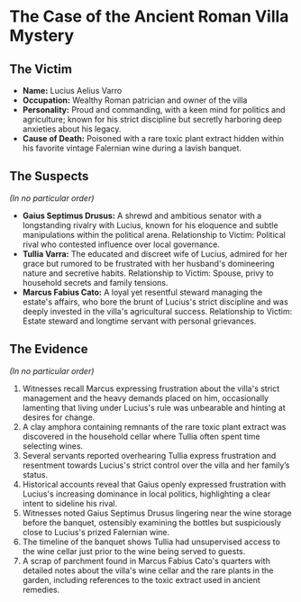 # The Case of the Ancient Roman Villa Mystery

## The Victim
- **Name:** Lucius Aelius Varro
- **Occupation:** Wealthy Roman patrician and owner of the villa
- **Personality:** Proud and commanding, with a keen mind for politics and agriculture; known for his strict discipline but secretly harboring deep anxieties about his legacy.
- **Cause of Death:** Poisoned with a rare toxic plant extract hidden within his favorite vintage Falernian wine during a lavish banquet.

## The Suspects
*(In no particular order)*
- **Gaius Septimus Drusus:** A shrewd and ambitious senator with a longstanding rivalry with Lucius, known for his eloquence and subtle manipulations within the political arena. Relationship to Victim: Political rival who contested influence over local governance.
- **Tullia Varra:** The educated and discreet wife of Lucius, admired for her grace but rumored to be frustrated with her husband's domineering nature and secretive habits. Relationship to Victim: Spouse, privy to household secrets and family tensions.
- **Marcus Fabius Cato:** A loyal yet resentful steward managing the estate's affairs, who bore the brunt of Lucius's strict discipline and was deeply invested in the villa's agricultural success. Relationship to Victim: Estate steward and longtime servant with personal grievances.

## The Evidence
*(In no particular order)*
1. Witnesses recall Marcus expressing frustration about the villa's strict management and the heavy demands placed on him, occasionally lamenting that living under Lucius's rule was unbearable and hinting at desires for change.
2. A clay amphora containing remnants of the rare toxic plant extract was discovered in the household cellar where Tullia often spent time selecting wines.
3. Several servants reported overhearing Tullia express frustration and resentment towards Lucius's strict control over the villa and her family’s status.
4. Historical accounts reveal that Gaius openly expressed frustration with Lucius's increasing dominance in local politics, highlighting a clear intent to sideline his rival.
5. Witnesses noted Gaius Septimus Drusus lingering near the wine storage before the banquet, ostensibly examining the bottles but suspiciously close to Lucius's prized Falernian wine.
6. The timeline of the banquet shows Tullia had unsupervised access to the wine cellar just prior to the wine being served to guests.
7. A scrap of parchment found in Marcus Fabius Cato's quarters with detailed notes about the villa's wine cellar and the rare plants in the garden, including references to the toxic extract used in ancient remedies.